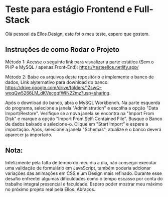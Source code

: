 # Teste para estágio Frontend e Full-Stack

Olá pessoal da Ellos Design, este foi o meu teste, espero que gostem.

## Instruções de como Rodar o Projeto

Método 1: Acesse o seguinte link para visualizar a parte estática (Sem o PHP e MySQL / apenas Front-End): https://testeellos.netlify.app/

Método 2: Baixe os arquivos deste repositório e implemente o banco de dados, Link alyternativo para download do banco: https://drive.google.com/drive/folders/1ZswQ-woqQw5266LM_dKVecgqfWIN22mz?usp=sharing.

Após o download do banco, abra o MySQL Workbench.
Na parte esquerda do programa, selecione a janela "Administration" e escolha a opção "Data Import/Restore".
Verifique se a nova janela se encontra na "Import From Disk" e marque a opção "Import From Self-Contained File".
Busque o Banco de dados baixado e selecione-o.
Clique em "Start Import" e espere a importação.
Após, selecione a janela "Schemas", atualize e o banco deverá aparecer ja importado.

## Nota:

Infelizmente pela falta de tempo do meu dia a dia, não consegui executar uma validação de formulário em JavaScript, também poderia adcionar variações das animações em CSS e um Design mais refinado. Durante esse desafio enfrentei algumas dificuldades como o tempo escasso por conta do trabalho integral presencial e faculdade. Espero poder mostrar meu máximo no próximo projeto real pela Ellos. Abraços.
